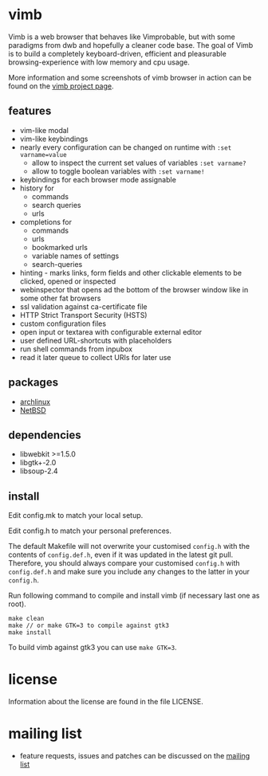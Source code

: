 # vimb
Vimb is a web browser that behaves like Vimprobable, but with some
paradigms from dwb and hopefully a cleaner code base. The goal of Vimb is to
build a completely keyboard-driven, efficient and pleasurable
browsing-experience with low memory and cpu usage.

More information and some screenshots of vimb browser in action can be found on
the [vimb project page][vimb].

## features
- vim-like modal
- vim-like keybindings
- nearly every configuration can be changed on runtime with `:set varname=value`
  - allow to inspect the current set values of variables `:set varname?`
  - allow to toggle boolean variables with `:set varname!`
- keybindings for each browser mode assignable
- history for
  - commands
  - search queries
  - urls
- completions for
  - commands
  - urls
  - bookmarked urls
  - variable names of settings
  - search-queries
- hinting - marks links, form fields and other clickable elements to be
  clicked, opened or inspected
- webinspector that opens ad the bottom of the browser window like in some
  other fat browsers
- ssl validation against ca-certificate file
- HTTP Strict Transport Security (HSTS)
- custom configuration files
- open input or textarea with configurable external editor
- user defined URL-shortcuts with placeholders
- run shell commands from inpubox
- read it later queue to collect URIs for later use

## packages

- [archlinux][]
- [NetBSD][]

## dependencies
- libwebkit >=1.5.0
- libgtk+-2.0
- libsoup-2.4

## install
Edit config.mk to match your local setup.

Edit config.h to match your personal preferences.

The default Makefile will not overwrite your customised `config.h` with the
contents of `config.def.h`, even if it was updated in the latest git pull.
Therefore, you should always compare your customised `config.h` with
`config.def.h` and make sure you include any changes to the latter in your
`config.h`.

Run following command to compile and install vimb (if necessary last one as
root).

    make clean
    make // or make GTK=3 to compile against gtk3
    make install

To build vimb against gtk3 you can use `make GTK=3`.

# license
Information about the license are found in the file LICENSE.

# mailing list
- feature requests, issues and patches can be discussed on the [mailing list][mail]

[vimb]:        http://fanglingsu.github.io/vimb/ "vimb - vim-like webkit browser project page"
[mail]:        https://lists.sourceforge.net/lists/listinfo/vimb-users "vimb - mailing list"
[archlinux]:   https://aur.archlinux.org/packages/vimb-git/ "vimb - archlinux package"
[NetBSD]:      http://pkgsrc.se/wip/vimb "vimb - NetBSD package"

